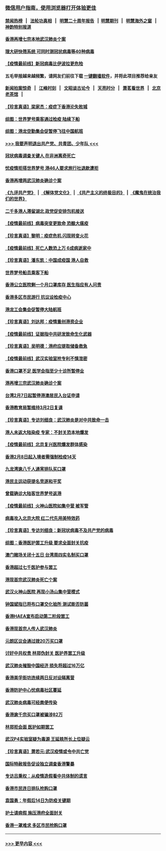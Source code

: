 ### [微信用户指南，使用浏览器打开体验更佳](https://github.com/gfw-breaker/banned-news1/blob/master/indexes/wechat-guide.md?t=0)
#### [禁闻热榜](热点新闻.md?t=0)  &nbsp;&nbsp;|&nbsp;&nbsp; [法轮功真相](https://github.com/gfw-breaker/truth/blob/master/README.md?t=0) &nbsp;&nbsp;|&nbsp;&nbsp; [明慧二十周年报告](https://github.com/gfw-breaker/mh-reports/blob/master/README.md?t=0) &nbsp;&nbsp;|&nbsp;&nbsp;[明慧期刊](https://github.com/gfw-breaker/mh-qikan) &nbsp;&nbsp;|&nbsp;&nbsp; [明慧海外之窗](https://github.com/gfw-breaker/mh-news/blob/master/README.md?t=0) &nbsp;&nbsp;|&nbsp;&nbsp; [神韵特别报道](https://github.com/gfw-breaker/mh-news/blob/master/shenyun.md?t=0)
#### [香港再增七宗本地武汉肺炎个案](../pages/nsc415/n11862405.md?t=02122055) 
#### [理大研快筛系统 可同时测冠状病毒等40种病毒](../pages/nsc415/n11862376.md?t=02122055) 
#### [【疫情最前线】新冠病毒比伊波拉更危险](../pages/nsc415/n11862199.md?t=02122055) 
#### 五毛举报越来越频繁，请网友们前往下载 [一键翻墙软件](https://github.com/gfw-breaker/ssr-accounts)，并将此项目推荐给亲友
#### [新闻拍案惊奇](https://github.com/gfw-breaker/banned-news1/blob/master/pages/link4.md) &nbsp;&nbsp;|&nbsp;&nbsp; [江峰时刻](https://github.com/gfw-breaker/banned-news1/blob/master/pages/link4.md) &nbsp;&nbsp;|&nbsp;&nbsp; [文昭谈古论今](https://github.com/gfw-breaker/banned-news1/blob/master/pages/link4.md) &nbsp;&nbsp;|&nbsp;&nbsp; [天亮时分](https://github.com/gfw-breaker/banned-news1/blob/master/pages/link4.md) &nbsp;&nbsp;|&nbsp;&nbsp; [萧茗看世界](https://github.com/gfw-breaker/banned-news1/blob/master/pages/link4.md) &nbsp;&nbsp;|&nbsp;&nbsp; [北京老茶馆](https://github.com/gfw-breaker/banned-news1/blob/master/pages/link4.md) &nbsp;&nbsp;|&nbsp;&nbsp; 
#### [【珍言真语】梁家杰：疫症下香港沦失败城](../pages/nsc415/n11861588.md?t=02122055) 
#### [组图：世界梦号乘客通过检疫 陆续下船](../pages/nsc415/n11858302.md?t=02122055) 
#### [组图：港龙空勤集会促暂停飞往中国航班](../pages/nsc415/n11858190.md?t=02122055) 
#### [>>> 我要声明退出共产党、共青团、少年队 <<<](https://github.com/begood0513/goodnews/blob/master/quit/letter.md) 
#### [冠状病毒调查关键人 在非洲离奇死亡](../pages/nsc415/n11859798.md?t=02122055) 
#### [忧疫情拒搭世界梦号 港46人要求旅行社退款遭拒](../pages/nsc415/n11859849.md?t=02122055) 
#### [香港再增两武汉肺炎确诊个案](../pages/nsc415/n11859833.md?t=02122055) 
#### [《九评共产党》](https://github.com/begood0513/9ping.md/blob/master/README.md) &nbsp;|&nbsp; [《解体党文化》](../../../../jtdwh.md/blob/master/README.md)  &nbsp;|&nbsp; [《共产主义的终极目的》](../../../../gczydzjmd.md/blob/master/README.md) &nbsp;|&nbsp; [《魔鬼在统治我们的世界》](../../../../mgztzwmdsj.md/blob/master/README.md) 
#### [二千多港人滞留湖北 政党促安排包机接送](../pages/nsc415/n11859831.md?t=02122055) 
#### [【疫情最前线】病毒突变更致命 恐酿大瘟疫](../pages/nsc415/n11859604.md?t=02122055) 
#### [【珍言真语】黎明：疫症危机 闪现转变火花](../pages/nsc415/n11859199.md?t=02122055) 
#### [【疫情最前线】死亡人数恐上万 6成病逝家中](../pages/nsc415/n11856687.md?t=02122055) 
#### [【珍言真语】潘东凯：中国成疫国 港人自救](../pages/nsc415/n11856962.md?t=02122055) 
#### [世界梦号船员乘客下船](../pages/nsc415/n11856883.md?t=02122055) 
#### [香港公立医院剩一个月口罩库存 医生指应有人问责](../pages/nsc415/n11856875.md?t=02122055) 
#### [香港多区市民游行 抗议设检疫中心](../pages/nsc415/n11856866.md?t=02122055) 
#### [港龙工会集会促暂停大陆航班](../pages/nsc415/n11856840.md?t=02122055) 
#### [【珍言真语】刘达邦：疫情重创港资企业](../pages/nsc415/n11854274.md?t=02122055) 
#### [【疫情最前线】证据指中共研发致命生化武器](../pages/nsc415/n11853087.md?t=02122055) 
#### [【珍言真语】吴明德：港府应提取储备救急](../pages/nsc415/n11852734.md?t=02122055) 
#### [【疫情最前线】武汉实验室抢专利不慎泄密](../pages/nsc415/n11850310.md?t=02122055) 
#### [香港口罩不足 医学会指至少十诊所暂停业](../pages/nsc415/n11850301.md?t=02122055) 
#### [港再增三宗武汉肺炎确诊个案](../pages/nsc415/n11850328.md?t=02122055) 
#### [台湾2月7日起暂停港澳居民入台证申请](../pages/nsc415/n11850304.md?t=02122055) 
#### [香港教育局暂维持3月2日复课](../pages/nsc415/n11850260.md?t=02122055) 
#### [【珍言真语】专访刘细良：武汉肺炎是对中共致命一击](../pages/nsc415/n11849934.md?t=02122055) 
#### [港人未返大陆染疫 专家：不封关恐本地爆发](../pages/nsc415/n11848021.md?t=02122055) 
#### [【疫情最前线】北京复兴医院爆发群体感染](../pages/nsc415/n11847626.md?t=02122055) 
#### [香港2月8日起入境者需强制检疫14天](../pages/nsc415/n11847658.md?t=02122055) 
#### [九龙湾逾八千人通宵排队买口罩](../pages/nsc415/n11847647.md?t=02122055) 
#### [港民主运动获提名竞逐和平奖](../pages/nsc415/n11847633.md?t=02122055) 
#### [曾载确诊大陆客世界梦号返港](../pages/nsc415/n11847608.md?t=02122055) 
#### [【疫情最前线】火神山医院如集中营 被军管](../pages/nsc415/n11847524.md?t=02122055) 
#### [病毒攻入北京大院 红二代先用美特效药](../pages/nsc415/n11847427.md?t=02122055) 
#### [【珍言真语】专访刘细良：新冠状病毒不及共产党的病毒](../pages/nsc415/n11847164.md?t=02122055) 
#### [组图：香港医护罢工升级 要求全面封关抗疫](../pages/nsc415/n11844107.md?t=02122055) 
#### [澳门赌场关闭十五日 台湾周四实名制买口罩](../pages/nsc415/n11845083.md?t=02122055) 
#### [香港超过七千医护参与罢工](../pages/nsc415/n11845051.md?t=02122055) 
#### [港现首宗武汉肺炎死亡个案](../pages/nsc415/n11844998.md?t=02122055) 
#### [武汉火神山医院 再现小汤山集中营模式](../pages/nsc415/n11844763.md?t=02122055) 
#### [钟国斌指已将布口罩交化验所 测试能否防菌](../pages/nsc415/n11842783.md?t=02122055) 
#### [香港HAEA宣布启动第二阶段罢工](../pages/nsc415/n11842723.md?t=02122055) 
#### [香港现首宗人传人武汉肺炎](../pages/nsc415/n11842766.md?t=02122055) 
#### [元朗区议会通过拨20万买口罩](../pages/nsc415/n11842754.md?t=02122055) 
#### [讨好中共权贵 林郑伪封关 医护界罢工升级](../pages/nsc415/n11842359.md?t=02122055) 
#### [武汉肺炎摧毁中国经济 损失将超过16万亿](../pages/nsc415/n11839723.md?t=02122055) 
#### [香港美孚街坊连续两日反对设隔离营](../pages/nsc415/n11839962.md?t=02122055) 
#### [香港防护中心忧病毒社区蔓延](../pages/nsc415/n11839933.md?t=02122055) 
#### [武汉肺炎病毒可经粪便传染](../pages/nsc415/n11839939.md?t=02122055) 
#### [香港逾千宗买口罩被骗涉82万](../pages/nsc415/n11839914.md?t=02122055) 
#### [林郑拒会面 医护如期罢工](../pages/nsc415/n11839892.md?t=02122055) 
#### [武汉P4实验室疑为毒源 王延轶所长上位疑云](../pages/nsc415/n11835543.md?t=02122055) 
#### [【珍言真语】萧若元:武汉疫情或令中共亡党](../pages/nsc415/n11829394.md?t=02122055) 
#### [国际特赦报告促设独立调查香港警暴](../pages/nsc415/n11833845.md?t=02122055) 
#### [专访吕秉权：从疫情造假看中共体制的谎言](../pages/nsc415/n11833813.md?t=02122055) 
#### [香港市民连日排队抢购口罩](../pages/nsc415/n11833794.md?t=02122055) 
#### [袁国勇：年假后14日为防疫关键期](../pages/nsc415/n11831088.md?t=02122055) 
#### [护士请病假 施压港府全面封关](../pages/nsc415/n11831030.md?t=02122055) 
#### [香港一罩难求 多区市民抢购口罩](../pages/nsc415/n11831002.md?t=02122055) 

----
#### [ >>> 更早内容 <<< ](../indexes/nsc415-earlier.md)
